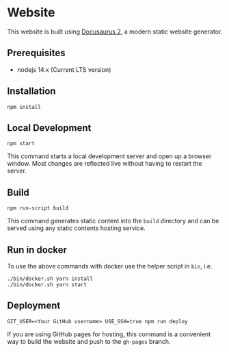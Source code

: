 # Website

This website is built using [Docusaurus 2](https://v2.docusaurus.io/), a modern static website generator.

## Prerequisites

* nodejs 14.x (Current LTS version)

## Installation

```console
npm install
```

## Local Development

```console
npm start
```

This command starts a local development server and open up a browser window. Most changes are reflected live without having to restart the server.

## Build

```console
npm run-script build
```

This command generates static content into the `build` directory and can be served using any static contents hosting service.

## Run in docker

To use the above commands with docker use the helper script in `bin`, i.e.

```console
./bin/docker.sh yarn install
./bin/docker.sh yarn start
```

## Deployment

```console
GIT_USER=<Your GitHub username> USE_SSH=true npm run deploy
```

If you are using GitHub pages for hosting, this command is a convenient way to build the website and push to the `gh-pages` branch.
